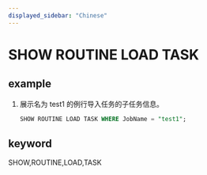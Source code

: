 ```yaml
---
displayed_sidebar: "Chinese"
---
```


# SHOW ROUTINE LOAD TASK

## example

1. 展示名为 test1 的例行导入任务的子任务信息。

    ```sql
    SHOW ROUTINE LOAD TASK WHERE JobName = "test1";
    ```

## keyword

SHOW,ROUTINE,LOAD,TASK
